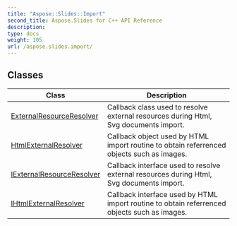 ```yaml
---
title: "Aspose::Slides::Import"
second_title: Aspose.Slides for C++ API Reference
description: 
type: docs
weight: 105
url: /aspose.slides.import/
---
```




## Classes

| Class | Description |
| --- | --- |
| [ExternalResourceResolver](./externalresourceresolver/) | Callback class used to resolve external resources during Html, Svg documents import. |
| [HtmlExternalResolver](./htmlexternalresolver/) | Callback object used by HTML import routine to obtain referrenced objects such as images. |
| [IExternalResourceResolver](./iexternalresourceresolver/) | Callback interface used to resolve external resources during Html, Svg documents import. |
| [IHtmlExternalResolver](./ihtmlexternalresolver/) | Callback interface used by HTML import routine to obtain referrenced objects such as images. |
